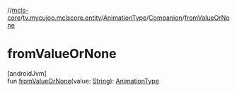 //[mcls-core](../../../../index.md)/[tv.mycujoo.mclscore.entity](../../index.md)/[AnimationType](../index.md)/[Companion](index.md)/[fromValueOrNone](from-value-or-none.md)

# fromValueOrNone

[androidJvm]\
fun [fromValueOrNone](from-value-or-none.md)(value: [String](https://kotlinlang.org/api/latest/jvm/stdlib/kotlin/-string/index.html)): [AnimationType](../index.md)
